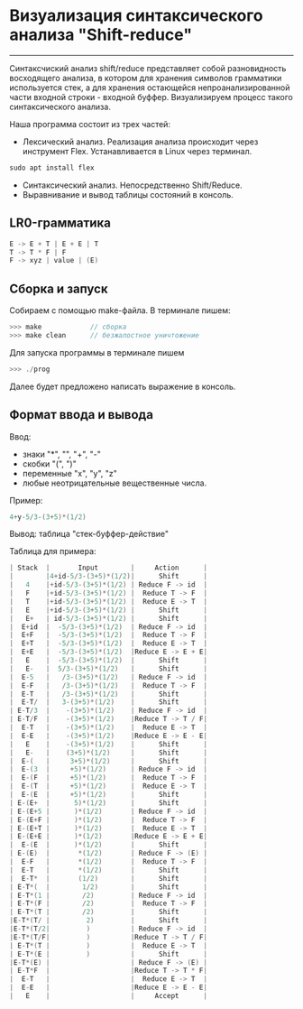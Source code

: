 # Визуализация синтаксического анализа "Shift-reduce"
---
Синтаксчиский анализ shift/reduce представляет собой разновидность восходящего анализа, в котором для хранения символов грамматики используется стек, а для хранения остающейся непроанализированной части входной строки - входной буффер.
Визуализируем процесс такого синтаксического анализа.

Наша программа состоит из трех частей:
- Лексический анализ. Реализация анализа происходит через инструмент Flex. Устанавливается в Linux через терминал.
```C
sudo apt install flex
```
- Синтаксический анализ. Непосредственно Shift/Reduce.
- Выравнивание и вывод таблицы состояний в консоль.

## LR0-грамматика
```C
E -> E + T | E + E | T
T -> T * F | F
F -> xyz | value | (E)
```
## Сборка и запуск
Собираем с помощью make-файла. В терминале пишем:
```C
>>> make            // сборка
>>> make clean      // безжалостное уничтожение
```
Для запуска программы в терминале пишем
```C
>>> ./prog
```
Далее будет предложено написать выражение в консоль.

## Формат ввода и вывода

Ввод:
- знаки "*", "\", "+", "-"
- скобки "(", ")"
- переменные "x", "y", "z"
- любые неотрицательные вещественные числа.

Пример:
```C
4+y-5/3-(3+5)*(1/2)
```
Вывод: таблица "стек-буффер-действие"

Таблица для примера:
```C
| Stack  |       Input        |     Action      |
|        |4+id-5/3-(3+5)*(1/2)|      Shift      |
|   4    |+id-5/3-(3+5)*(1/2) | Reduce F -> id  |
|   F    |+id-5/3-(3+5)*(1/2) |  Reduce T -> F  |
|   T    |+id-5/3-(3+5)*(1/2) |  Reduce E -> T  |
|   E    |+id-5/3-(3+5)*(1/2) |      Shift      |
|   E+   | id-5/3-(3+5)*(1/2) |      Shift      |
|  E+id  |  -5/3-(3+5)*(1/2)  | Reduce F -> id  |
|  E+F   |  -5/3-(3+5)*(1/2)  |  Reduce T -> F  |
|  E+T   |  -5/3-(3+5)*(1/2)  |  Reduce E -> T  |
|  E+E   |  -5/3-(3+5)*(1/2)  |Reduce E -> E + E|
|   E    |  -5/3-(3+5)*(1/2)  |      Shift      |
|   E-   |  5/3-(3+5)*(1/2)   |      Shift      |
|  E-5   |   /3-(3+5)*(1/2)   | Reduce F -> id  |
|  E-F   |   /3-(3+5)*(1/2)   |  Reduce T -> F  |
|  E-T   |   /3-(3+5)*(1/2)   |      Shift      |
|  E-T/  |   3-(3+5)*(1/2)    |      Shift      |
| E-T/3  |    -(3+5)*(1/2)    | Reduce F -> id  |
| E-T/F  |    -(3+5)*(1/2)    |Reduce T -> T / F|
|  E-T   |    -(3+5)*(1/2)    |  Reduce E -> T  |
|  E-E   |    -(3+5)*(1/2)    |Reduce E -> E - E|
|   E    |    -(3+5)*(1/2)    |      Shift      |
|   E-   |    (3+5)*(1/2)     |      Shift      |
|  E-(   |     3+5)*(1/2)     |      Shift      |
|  E-(3  |     +5)*(1/2)      | Reduce F -> id  |
|  E-(F  |     +5)*(1/2)      |  Reduce T -> F  |
|  E-(T  |     +5)*(1/2)      |  Reduce E -> T  |
|  E-(E  |     +5)*(1/2)      |      Shift      |
| E-(E+  |      5)*(1/2)      |      Shift      |
| E-(E+5 |      )*(1/2)       | Reduce F -> id  |
| E-(E+F |      )*(1/2)       |  Reduce T -> F  |
| E-(E+T |      )*(1/2)       |  Reduce E -> T  |
| E-(E+E |      )*(1/2)       |Reduce E -> E + E|
|  E-(E  |      )*(1/2)       |      Shift      |
| E-(E)  |       *(1/2)       | Reduce F -> (E) |
|  E-F   |       *(1/2)       |  Reduce T -> F  |
|  E-T   |       *(1/2)       |      Shift      |
|  E-T*  |       (1/2)        |      Shift      |
| E-T*(  |        1/2)        |      Shift      |
| E-T*(1 |        /2)         | Reduce F -> id  |
| E-T*(F |        /2)         |  Reduce T -> F  |
| E-T*(T |        /2)         |      Shift      |
|E-T*(T/ |         2)         |      Shift      |
|E-T*(T/2|         )          | Reduce F -> id  |
|E-T*(T/F|         )          |Reduce T -> T / F|
| E-T*(T |         )          |  Reduce E -> T  |
| E-T*(E |         )          |      Shift      |
|E-T*(E) |                    | Reduce F -> (E) |
| E-T*F  |                    |Reduce T -> T * F|
|  E-T   |                    |  Reduce E -> T  |
|  E-E   |                    |Reduce E -> E - E|
|   E    |                    |     Accept      |
```
